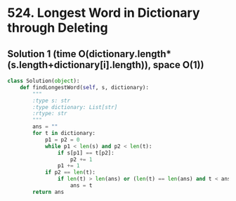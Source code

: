# 524. Longest Word in Dictionary through Deleting

## Solution 1 (time O(dictionary.length*(s.length+dictionary[i].length)), space O(1))

```python
class Solution(object):
    def findLongestWord(self, s, dictionary):
        """
        :type s: str
        :type dictionary: List[str]
        :rtype: str
        """
        ans = ""
        for t in dictionary:
            p1 = p2 = 0
            while p1 < len(s) and p2 < len(t):
                if s[p1] == t[p2]:
                    p2 += 1
                p1 += 1
            if p2 == len(t):
                if len(t) > len(ans) or (len(t) == len(ans) and t < ans):
                    ans = t
        return ans
```
